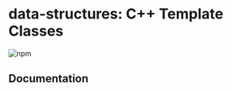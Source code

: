 # data-structures: C++ Template Classes

![npm](https://img.shields.io/npm/l/express.svg?style=flat-square)

## Documentation

